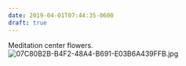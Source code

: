 ```yaml
---
date: 2019-04-01T07:44:35-0600
draft: true
---
```




Meditation center flowers. ![07C80B2B-B4F2-48A4-B691-E03B6A439FFB.jpg](http://ianwhitney.micro.blog/uploads/2019/e58e715e07.jpg)



